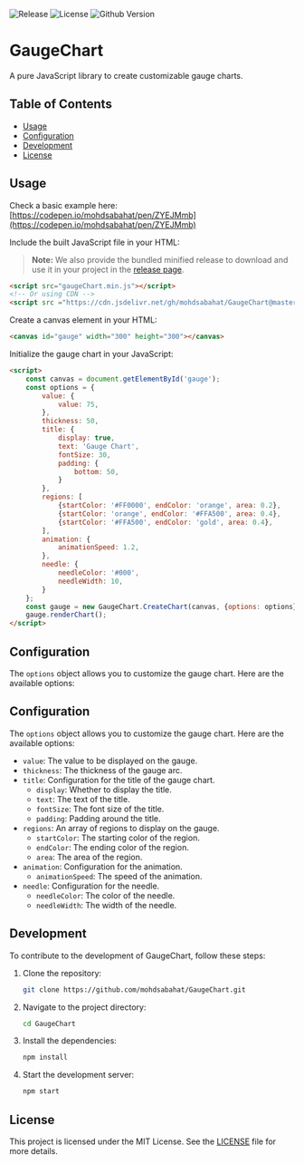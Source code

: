 ![Release](https://github.com/mohdsabahat/GaugeChart/actions/workflows/release.yml/badge.svg)
![License](https://img.shields.io/badge/license-MIT-blue)
![Github Version](https://img.shields.io/github/v/release/mohdsabahat/GaugeChart)

# GaugeChart

A pure JavaScript library to create customizable gauge charts.

## Table of Contents

- [Usage](#usage)
- [Configuration](#configuration)
- [Development](#development)
- [License](#license)

## Usage

Check a basic example here: [https://codepen.io/mohdsabahat/pen/ZYEJMmb](https://codepen.io/mohdsabahat/pen/ZYEJMmb)


Include the built JavaScript file in your HTML:

> **Note:** We also provide the bundled minified release to download and use it in your project in the [release page](https://github.com/mohdsabahat/GaugeChart/releases).

```html
<script src="gaugeChart.min.js"></script>
<!-- Or using CDN -->
<script src ="https://cdn.jsdelivr.net/gh/mohdsabahat/GaugeChart@master/dist/gaugeChart.min.js"></script>
```

Create a canvas element in your HTML:
```html
<canvas id="gauge" width="300" height="300"></canvas>
```

Initialize the gauge chart in your JavaScript:
```html
<script>
    const canvas = document.getElementById('gauge');
    const options = {
        value: {
            value: 75,
        },
        thickness: 50,
        title: {
            display: true,
            text: 'Gauge Chart',
            fontSize: 30,
            padding: {
                bottom: 50,
            }
        },
        regions: [
            {startColor: '#FF0000', endColor: 'orange', area: 0.2},
            {startColor: 'orange', endColor: '#FFA500', area: 0.4},
            {startColor: '#FFA500', endColor: 'gold', area: 0.4},
        ],
        animation: {
            animationSpeed: 1.2,
        },
        needle: {
            needleColor: '#000',
            needleWidth: 10,
        }
    };
    const gauge = new GaugeChart.CreateChart(canvas, {options: options});
    gauge.renderChart();
</script>
```

## Configuration

The `options` object allows you to customize the gauge chart. Here are the available options:

## Configuration

The `options` object allows you to customize the gauge chart. Here are the available options:

- `value`: The value to be displayed on the gauge.
- `thickness`: The thickness of the gauge arc.
- `title`: Configuration for the title of the gauge chart.
  - `display`: Whether to display the title.
  - `text`: The text of the title.
  - `fontSize`: The font size of the title.
  - `padding`: Padding around the title.
- `regions`: An array of regions to display on the gauge.
  - `startColor`: The starting color of the region.
  - `endColor`: The ending color of the region.
  - `area`: The area of the region.
- `animation`: Configuration for the animation.
  - `animationSpeed`: The speed of the animation.
- `needle`: Configuration for the needle.
  - `needleColor`: The color of the needle.
  - `needleWidth`: The width of the needle.

## Development

To contribute to the development of GaugeChart, follow these steps:

1. Clone the repository:
    ```sh
    git clone https://github.com/mohdsabahat/GaugeChart.git
    ```
2. Navigate to the project directory:
    ```sh
    cd GaugeChart
    ```
3. Install the dependencies:
    ```sh
    npm install
    ```
4. Start the development server:
    ```sh
    npm start
    ```

## License

This project is licensed under the MIT License. See the [LICENSE](LICENSE) file for more details.